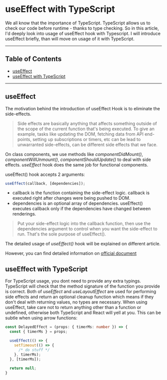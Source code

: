 # useEffect with TypeScript
We all know that the importance of TypeScript. TypeScript allows us to check our code before runtime - thanks to type checking. So in this article, I'd deeply look into usage of useEffect hook with Typescript.
I will introduce useEffect briefly, than will move on usage of it with TypeScript.


---
## Table of Contents

<!-- MarkdownTOC -->

- [useEffect](#useeffect)
- [useEffect with TypeScript](#useeffect-with-typescript)

<!-- /MarkdownTOC -->

---


<a id="useeffect"></a>
## useEffect

The motivation behind the introduction of useEffect Hook is to eliminate the side-effects.

> Side effects are basically anything that affects something outside of the scope of the current function that's being executed. To give an example, tasks like updating the DOM, fetching data from API end-points, setting up subscriptions or timers, etc can be lead to unwarranted side-effects, can be different side effects that we face.

On class components, we use methods like *componentDidMount()*, *componentWillUnmount()*, *componentShouldUpdate()* to deal with side effects. *useEffect* hook does the same job for functional components.

useEffect() hook accepts 2 arguments:

```ts
useEffect(callback, [dependencies]);
```

-	callback is the function containing the side-effect logic. callback is executed right after changes were being pushed to DOM.
-	dependencies is an optional array of dependencies. useEffect() executes callback only if the dependencies have changed between renderings.

> Put your side-effect logic into the callback function, then use the dependencies argument to control when you want the side-effect to run. That's the sole purpose of useEffect().

The detailed usage of *useEffect()* hook will be explained on different article.

However, you can find detailed information on [official document](https://reactjs.org/docs/hooks-reference.html#useeffect)


<a id="useeffect-with-typescript"></a>
## useEffect with TypeScript

For TypeScript usage, you dont need to provide any extra typings. TypeScript will check that the method signature of the function you provide is correct. Both of *useEffect* and *useLayoutEffect* are used for performing side effects and return an optional cleanup function which means if they don't deal with returning values, no types are necessary. When using useEffect, take care not to return anything other than a function or undefined, otherwise both TypeScript and React will yell at you. This can be subtle when using arrow functions:

```ts
const DelayedEffect = (props: { timerMs: number }) => {
  const { timerMs } = props;

  useEffect(() => {
    setTimeout(() => {
      /* do stuff */
    }, timerMs);
  }, [timerMs]);
  
  return null;
}
```